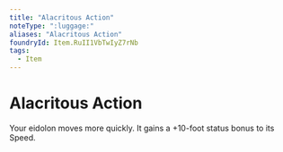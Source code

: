 ```yaml
---
title: "Alacritous Action"
noteType: ":luggage:"
aliases: "Alacritous Action"
foundryId: Item.RuII1VbTwIyZ7rNb
tags:
  - Item
---
```


# Alacritous Action

Your eidolon moves more quickly. It gains a +10-foot status bonus to its Speed.
